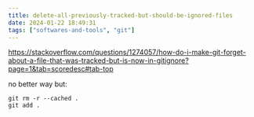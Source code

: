 ```yaml
---
title: delete-all-previously-tracked-but-should-be-ignored-files
date: 2024-01-22 18:49:31
tags: ["softwares-and-tools", "git"]
---
```

https://stackoverflow.com/questions/1274057/how-do-i-make-git-forget-about-a-file-that-was-tracked-but-is-now-in-gitignore?page=1&tab=scoredesc#tab-top

no better way but:

```
git rm -r --cached .
git add .
```

